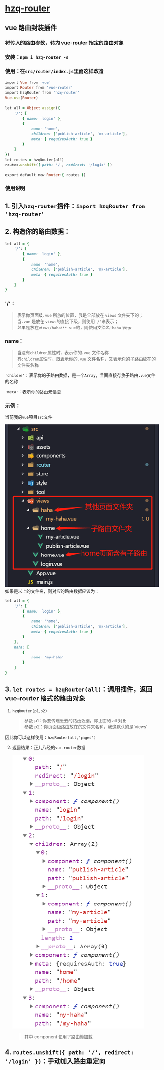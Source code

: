 # [hzq-router](https://github.com/MrHzq/hzq-router)

## vue 路由封装插件

### 将传入的路由参数，转为 vue-router 指定的路由对象

### 安装：`npm i hzq-router -s`

### 使用：在`src/router/index.js`里面这样改造

```ruby
import Vue from 'vue'
import Router from 'vue-router'
import hzqRouter from 'hzq-router'
Vue.use(Router)

let all = Object.assign({
    '/': [
        { name: 'login' },
        {
            name: 'home',
            children: ['publish-article', 'my-article'],
            meta: { requiresAuth: true }
        }
    ]
})
let routes = hzqRouter(all)
routes.unshift({ path: '/', redirect: '/login' })

export default new Router({ routes })
```

### 使用说明

## 1. 引入`hzq-router`插件：`import hzqRouter from 'hzq-router'`

## 2. 构造你的路由数据：

```ruby
let all = {
    '/': [
        { name: 'login' },
        {
            name: 'home',
            children: ['publish-article', 'my-article'],
            meta: { requiresAuth: true }
        }
    ]
}
```

### '/'：

> 表示你页面级`.vue` 所放的位置，我是全部放在 `views` 文件夹下的；<br>
> 当`.vue` 是放在 `views`的直接下级，则使用`'/'`来表示；<br>
> 如果是放在`views/haha/**.vue`的，则使用文件名`'haha'`表示<br>

### name：

> 当没有`children`属性时，表示你的`.vue` 文件名称<br>
> 有`children`属性时，既表示你的`.vue` 文件名称，又表示你的子路由放在的文件夹名称

`'childre'`：表示你的子路由数据，是一个`Array`，里面直接存放子路由`.vue`文件的名称<br>

`'meta'`：表示你的路由元信息<br>

### 示例：

当前我的`vue`项目`src`文件<br>

![项目截图](./路由截图.png)<br>
如果是以上的文件夹，则对应的路由数据应该为：

```ruby
let all = {
    '/': [
        { name: 'login' },
        {
            name: 'home',
            children: ['publish-article', 'my-article'],
            meta: { requiresAuth: true }
        }
    ],
    haha: [
        {
            name: 'my-haha'
        }
    ]
}
```

## 3. `let routes = hzqRouter(all)`：调用插件，返回 vue-router 格式的路由对象

1. `hzqRouter(p1,p2)`
    > 参数 p1：你要传递进去的路由数据，即上面的 all 对象<br>
    > 参数 p2：你页面级路由放在的文件夹名称，我这默认的是'views'

因此你可以这样使用：`hzqRouter(all,'pages')`

2. 返回结果：正儿八经的`vue-router`数据<br>

   ![返回结果](./路由返回.png)<br>
    > 其中 component 使用了路由懒加载

## 4. `routes.unshift({ path: '/', redirect: '/login' })`：手动加入路由重定向
